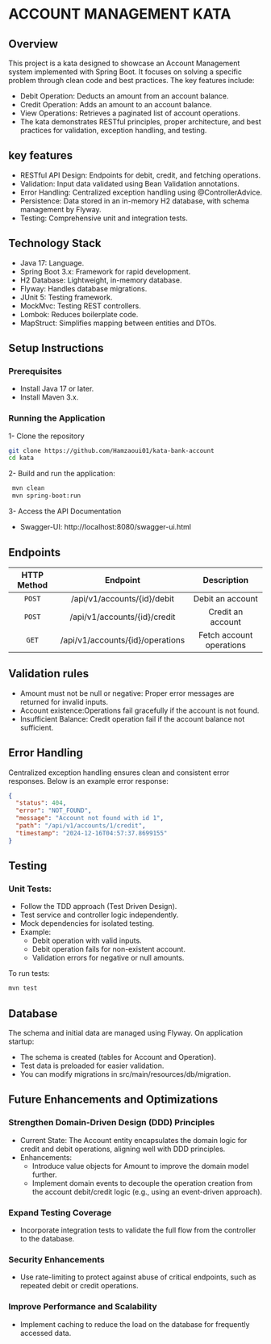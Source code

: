 # ACCOUNT MANAGEMENT KATA
## Overview
This project is a kata designed to showcase an Account Management system implemented with Spring Boot. It focuses on solving a specific problem through clean code and best practices. The key features include:
- Debit Operation: Deducts an amount from an account balance.
- Credit Operation: Adds an amount to an account balance.
- View Operations: Retrieves a paginated list of account operations.
- The kata demonstrates RESTful principles, proper architecture, and best practices for validation, exception handling, and testing.

## key features
- RESTful API Design: Endpoints for debit, credit, and fetching operations.
- Validation: Input data validated using Bean Validation annotations.
- Error Handling: Centralized exception handling using @ControllerAdvice.
- Persistence: Data stored in an in-memory H2 database, with schema management by Flyway.
- Testing: Comprehensive unit and integration tests.

## Technology Stack
- Java 17: Language.
- Spring Boot 3.x: Framework for rapid development.
- H2 Database: Lightweight, in-memory database.
- Flyway: Handles database migrations.
- JUnit 5: Testing framework.
- MockMvc: Testing REST controllers.
- Lombok: Reduces boilerplate code.
- MapStruct: Simplifies mapping between entities and DTOs.

## Setup Instructions
### Prerequisites
- Install Java 17 or later.
- Install Maven 3.x.
### Running the Application
1- Clone the repository
   ```bash
   git clone https://github.com/Hamzaoui01/kata-bank-account
   cd kata
   ```
2- Build and run the application:
   ```bash
    mvn clean
    mvn spring-boot:run
   ```
3- Access the API Documentation
- Swagger-UI: http://localhost:8080/swagger-ui.html

## Endpoints
| HTTP Method |             Endpoint             |       Description        |
|:-----------:|:--------------------------------:|:------------------------:|
|    `POST`     |   /api/v1/accounts/{id}/debit    |     Debit an account     |
|    `POST`     |   /api/v1/accounts/{id}/credit   |    Credit an account     |
|     `GET`     | /api/v1/accounts/{id}/operations | Fetch account operations |

## Validation rules
- Amount must not be null or negative: Proper error messages are returned for invalid inputs.
- Account existence:Operations fail gracefully if the account is not found.
- Insufficient Balance: Credit operation fail if the account balance not sufficient.

## Error Handling
Centralized exception handling ensures clean and consistent error responses. Below is an example error response:
```json
{
  "status": 404,
  "error": "NOT_FOUND",
  "message": "Account not found with id 1",
  "path": "/api/v1/accounts/1/credit",
  "timestamp": "2024-12-16T04:57:37.8699155"
}

```

## Testing
### Unit Tests: 
- Follow the TDD approach (Test Driven Design).
- Test service and controller logic independently.
- Mock dependencies for isolated testing.
- Example: 
  - Debit operation with valid inputs.
  - Debit operation fails for non-existent account.
  - Validation errors for negative or null amounts.

  
To run tests:
```bash
mvn test
```

## Database
The schema and initial data are managed using Flyway. On application startup:
- The schema is created (tables for Account and Operation).
- Test data is preloaded for easier validation.
- You can modify migrations in src/main/resources/db/migration.

## Future Enhancements and Optimizations

### Strengthen Domain-Driven Design (DDD) Principles
- Current State: The Account entity encapsulates the domain logic for credit and debit operations, aligning well with DDD principles.
- Enhancements:
  - Introduce value objects for Amount to improve the domain model further.
  - Implement domain events to decouple the operation creation from the account debit/credit logic (e.g., using an event-driven approach).
### Expand Testing Coverage
- Incorporate integration tests to validate the full flow from the controller to the database.

### Security Enhancements
- Use rate-limiting to protect against abuse of critical endpoints, such as repeated debit or credit operations.

### Improve Performance and Scalability
- Implement caching to reduce the load on the database for frequently accessed data.

